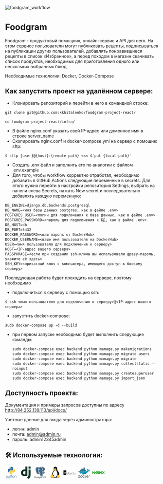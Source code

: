 ![foodgram_workflow](https://github.com/kkhitalenko/foodgram-project-react/actions/workflows/main.yml/badge.svg)

# Foodgram
Foodgram - продуктовый помощник, онлайн-сервис и API для него. На этом сервисе пользователи могут публиковать рецепты, подписываться на публикации других пользователей, добавлять понравившиеся рецепты в список «Избранное», а перед походом в магазин скачивать список продуктов, необходимых для приготовления одного или нескольких выбранных блюд

Необходимые технологии: Docker, Docker-Compose

## Как запустить проект на удалённом сервере:

- Клонировать репозиторий и перейти в него в командной строке:

```
git clone git@github.com:kkhitalenko/foodgram-project-react/
```

```
cd foodgram-project-react/infra/
```
- В файле nginx.conf указать свой IP-адрес или доменное имя в строке server_name
- Скопировать nginx.conf и docker-compose.yml на сервер с помощию sftp:
```
$ sftp {user}@{host}:{remote-path} <<< $'put {local-path}'
```
- Создать .env файл и заполнить его по аналогии с файлом .env.example
- Для того, чтобы workflow корректно отработал, необходимо добавить в GitHub Actions следующие переменные в secrets. Для этого нужно перейти в настройки репозитория Settings, выбрать на панели слева Secrets, нажать New secret и последовательно добавлять каждую переменную:
```
DB_ENGINE=django.db.backends.postgresql
DB_NAME=<имя базы данных postgres, как в файле .env>
POSTGRES_USER=<логин для подключения к базе данных, как в файле .env>
POSTGRES_PASSWORD=<пароль для подключения к БД, как в файле .env>
DB_HOST=db
DB_PORT=5432
DOCKER_PASSWORD=<ваш пароль от DockerHub>
DOCKER_USERNAME=<ваше имя пользователя на DockerHub>
USER=<имя пользователя для подключения к серверу>
HOST=<IP-адрес вашего сервера>
PASSPHRASE=<если при создании ssh-ключа вы использовали фразу-пароль, укажите её здесь>
SSH_KEY=<приватный ключ с компьютера, имеющего доступ к боевому серверу>
```
Последующая работа будет проходить на сервере, поэтому необходимо
- подключиться к серверу с помощью ssh:
```
$ ssh <имя пользователя для подключения к серверу>@<IP-адрес вашего сервера>
```
- запустить docker-compose:
```
sudo docker-compose up -d --build
```
- при первом запуске необходимо будет выполнить следующие команды:
  ```
  sudo docker-compose exec backend python manage.py makemigrations
  sudo docker-compose exec backend python manage.py migrate users
  sudo docker-compose exec backend python manage.py migrate
  sudo docker-compose exec backend python manage.py collectstatic --noinput
  sudo docker-compose exec backend python manage.py createsuperuser
  sudo docker-compose exec backend python manage.py import_json
  ```
  
## Доступность проекта:
Документация и примеры запросов доступны по адресу http://84.252.139.113/api/docs/

Учетные данные для входа через администратора:
- логин: admin
- почта: admin@admin.ru 
- пароль: admin12345admin


## :hammer_and_wrench: Используемые технологии:

<div>
  <img src="https://github.com/devicons/devicon/blob/master/icons/python/python-original-wordmark.svg" title="Python" alt="Python" width="40" height="40"/>&nbsp;
  <img src="https://github.com/devicons/devicon/blob/master/icons/django/django-plain.svg" title="Django" alt="Django" width="40" height="40"/>&nbsp;
  <img src="https://github.com/devicons/devicon/blob/master/icons/postgresql/postgresql-original-wordmark.svg" title="Postgresql" alt="Postgresql" width="40" height="40"/>&nbsp;
  <img src="https://github.com/devicons/devicon/blob/master/icons/linux/linux-original.svg" title="Linux" alt="Linux" width="40" height="40"/>&nbsp;
  <img src="https://github.com/devicons/devicon/blob/master/icons/ubuntu/ubuntu-plain-wordmark.svg" title="Ubuntu" alt="Ubuntu" width="40" height="40"/>&nbsp;
  <img src="https://github.com/devicons/devicon/blob/master/icons/docker/docker-original-wordmark.svg" title="Docker" alt="Docker" width="40" height="40"/>&nbsp;
  <img src="https://github.com/devicons/devicon/blob/master/icons/nginx/nginx-original.svg" title="Nginx" alt="Nginx" width="40" height="40"/>&nbsp; 
</div>
